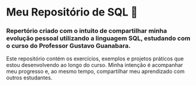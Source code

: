 # Meu Repositório de SQL 🚀

### Repertório criado com o intuito de compartilhar minha evolução pessoal utilizando a linguagem **SQL**, estudando com o curso do Professor Gustavo Guanabara.

Este repositório contém os exercícios, exemplos e projetos práticos que estou desenvolvendo ao longo do curso. Minha intenção é acompanhar meu progresso e, ao mesmo tempo, compartilhar meu aprendizado com outros estudantes.